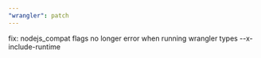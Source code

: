 ```yaml
---
"wrangler": patch
---
```


fix: nodejs_compat flags no longer error when running wrangler types --x-include-runtime
